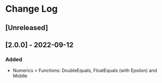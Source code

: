 # Change Log

## [Unreleased]

## [2.0.0] - 2022-09-12
### Added
- Numerics > Functions: DoubleEquals, FloatEquals (with Epsilon) and Middle